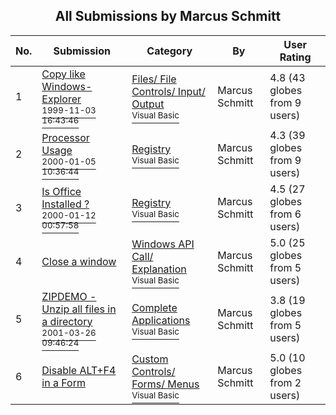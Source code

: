 ﻿<div align="center">

## All Submissions by Marcus Schmitt

</div>

No.  | Submission | Category | By   | User Rating
---- | ---------- | -------- | ---- | -----------
1 | [Copy like Windows\-Explorer<br /><sup>1999-11-03 16:43:46</sup>](https://github.com/Planet-Source-Code/marcus-schmitt-copy-like-windows-explorer__1-4313) | [Files/ File Controls/ Input/ Output<br /><sup>Visual Basic</sup>](../ByCategory/files-file-controls-input-output__1-3.md) | Marcus Schmitt | 4.8 (43 globes from 9 users)
2 | [Processor Usage<br /><sup>2000-01-05 10:36:44</sup>](https://github.com/Planet-Source-Code/marcus-schmitt-processor-usage__1-5307) | [Registry<br /><sup>Visual Basic</sup>](../ByCategory/registry__1-36.md) | Marcus Schmitt | 4.3 (39 globes from 9 users)
3 | [Is Office Installed ?<br /><sup>2000-01-12 00:57:58</sup>](https://github.com/Planet-Source-Code/marcus-schmitt-is-office-installed__1-5429) | [Registry<br /><sup>Visual Basic</sup>](../ByCategory/registry__1-36.md) | Marcus Schmitt | 4.5 (27 globes from 6 users)
4 | [Close a window<br />](https://github.com/Planet-Source-Code/marcus-schmitt-close-a-window__1-35934) | [Windows API Call/ Explanation<br /><sup>Visual Basic</sup>](../ByCategory/windows-api-call-explanation__1-39.md) | Marcus Schmitt | 5.0 (25 globes from 5 users)
5 | [ZIPDEMO \- Unzip all files in a directory<br /><sup>2001-03-26 09:46:24</sup>](https://github.com/Planet-Source-Code/marcus-schmitt-zipdemo-unzip-all-files-in-a-directory__1-4311) | [Complete Applications<br /><sup>Visual Basic</sup>](../ByCategory/complete-applications__1-27.md) | Marcus Schmitt | 3.8 (19 globes from 5 users)
6 | [Disable ALT\+F4 in a Form<br />](https://github.com/Planet-Source-Code/marcus-schmitt-disable-alt-f4-in-a-form__1-5287) | [Custom Controls/ Forms/  Menus<br /><sup>Visual Basic</sup>](../ByCategory/custom-controls-forms-menus__1-4.md) | Marcus Schmitt | 5.0 (10 globes from 2 users)
